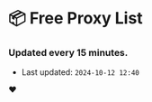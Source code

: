 # :package: Free Proxy List
### Updated every 15 minutes.

- Last updated: `2024-10-12 12:40`

:heart:

